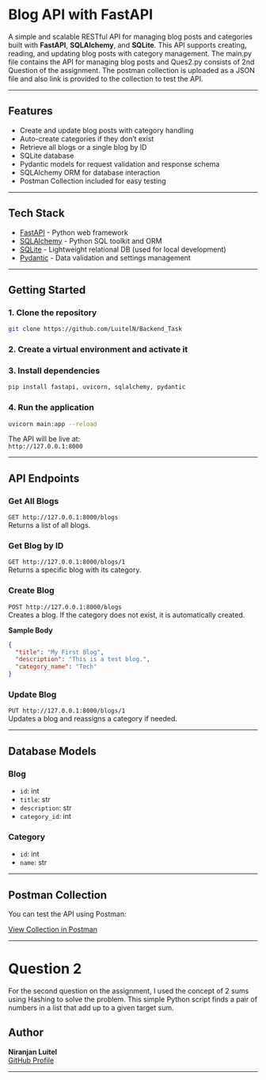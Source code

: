 #  Blog API with FastAPI

A simple and scalable RESTful API for managing blog posts and categories built with **FastAPI**, **SQLAlchemy**, and **SQLite**. This API supports creating, reading, and updating blog posts with category management. 
The main.py file contains the API for managing blog posts and Ques2.py consists of 2nd Question of the assignment. The postman collection is uploaded as a JSON file and also link is provided to the collection to test the API. 

---

##  Features

- Create and update blog posts with category handling  
- Auto-create categories if they don’t exist  
- Retrieve all blogs or a single blog by ID  
- SQLite database 
- Pydantic models for request validation and response schema
- SQLAlchemy ORM for database interaction
- Postman Collection included for easy testing

---

##  Tech Stack

- [FastAPI](https://fastapi.tiangolo.com/) - Python web framework  
- [SQLAlchemy](https://www.sqlalchemy.org/) - Python SQL toolkit and ORM  
- [SQLite](https://www.sqlite.org/) - Lightweight relational DB (used for local development)  
- [Pydantic](https://docs.pydantic.dev/) - Data validation and settings management

---

##  Getting Started

### 1. **Clone the repository**
```bash
git clone https://github.com/LuitelN/Backend_Task

```

### 2. **Create a virtual environment and activate it**

### 3. **Install dependencies**
```bash
pip install fastapi, uvicorn, sqlalchemy, pydantic

```

### 4. **Run the application**
```bash
uvicorn main:app --reload
```

The API will be live at:  
`http://127.0.0.1:8000`

---

## API Endpoints

###  Get All Blogs  
`GET http://127.0.0.1:8000/blogs
`  
Returns a list of all blogs.

### Get Blog by ID  
`GET http://127.0.0.1:8000/blogs/1`  
Returns a specific blog with its category.

### Create Blog  
`POST http://127.0.0.1:8000/blogs
`  
Creates a blog. If the category does not exist, it is automatically created.

**Sample Body**
```json
{
  "title": "My First Blog",
  "description": "This is a test blog.",
  "category_name": "Tech"
}
```

### Update Blog  
`PUT http://127.0.0.1:8000/blogs/1`  
Updates a blog and reassigns a category if needed.

---

## Database Models

### Blog
- `id`: int
- `title`: str
- `description`: str
- `category_id`: int

### Category
- `id`: int
- `name`: str

---

## Postman Collection

You can test the API using Postman:

[View Collection in Postman](https://niranjanluitel.postman.co/workspace/Niranjan-Luitel's-Workspace~55337a0f-974a-4dde-8edc-ef133caae7eb/collection/46930916-8988ef69-1f8f-4415-b0b7-7da9f51f6e43?action=share&source=collection_link&creator=46930916)

---
#  Question 2

For the second question on the assignment, I used the concept of 2 sums using Hashing to solve the problem. This simple Python script finds a pair of numbers in a list that add up to a given target sum.

## Author

**Niranjan Luitel**  
 [GitHub Profile](https://github.com/LuitelN)

---

